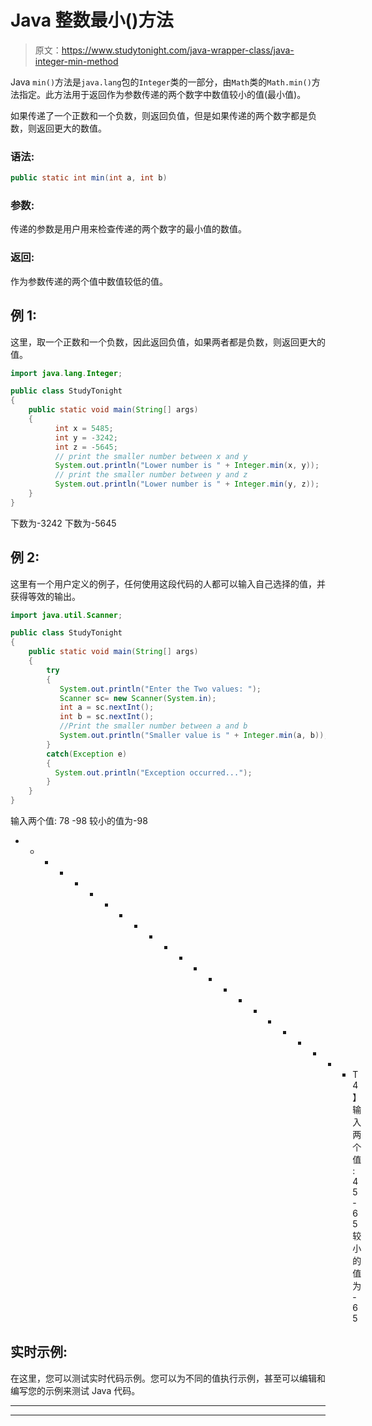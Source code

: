 # Java 整数最小()方法

> 原文：<https://www.studytonight.com/java-wrapper-class/java-integer-min-method>

Java `min()`方法是`java.lang`包的`Integer`类的一部分，由`Math`类的`Math.min()`方法指定。此方法用于返回作为参数传递的两个数字中数值较小的值(最小值)。

如果传递了一个正数和一个负数，则返回负值，但是如果传递的两个数字都是负数，则返回更大的数值。

### 语法:

```java
public static int min(int a, int b) 
```

### 参数:

传递的参数是用户用来检查传递的两个数字的最小值的数值。

### 返回:

作为参数传递的两个值中数值较低的值。

## 例 1:

这里，取一个正数和一个负数，因此返回负值，如果两者都是负数，则返回更大的值。

```java
import java.lang.Integer;

public class StudyTonight 
{  
    public static void main(String[] args) 
    {      
          int x = 5485;  
          int y = -3242; 
          int z = -5645;
          // print the smaller number between x and y 
          System.out.println("Lower number is " + Integer.min(x, y));
          // print the smaller number between y and z  
          System.out.println("Lower number is " + Integer.min(y, z));  
    }  
}
```

下数为-3242
下数为-5645

## 例 2:

这里有一个用户定义的例子，任何使用这段代码的人都可以输入自己选择的值，并获得等效的输出。

```java
import java.util.Scanner; 

public class StudyTonight
{  
    public static void main(String[] args) 
    {  
        try
        {
           System.out.println("Enter the Two values: ");  
           Scanner sc= new Scanner(System.in);  
           int a = sc.nextInt();  
           int b = sc.nextInt();  
           //Print the smaller number between a and b 
           System.out.println("Smaller value is " + Integer.min(a, b)); 
        }
        catch(Exception e)
        {
          System.out.println("Exception occurred...");
        } 
    }  
} 
```

输入两个值:
78 -98
较小的值为-98
* * * * * * * * * * * * * * * * * * * * * * * T4】输入两个值:
45-65
较小的值为-65

## 实时示例:

在这里，您可以测试实时代码示例。您可以为不同的值执行示例，甚至可以编辑和编写您的示例来测试 Java 代码。

* * *

* * *